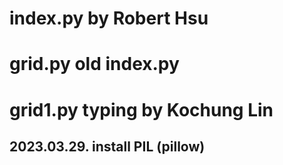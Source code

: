 # index.py by Robert Hsu
# grid.py old index.py
# grid1.py typing by Kochung Lin
## 2023.03.29. install PIL (pillow)
